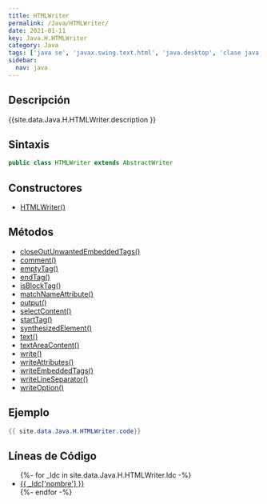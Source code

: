 ```yaml
---
title: HTMLWriter
permalink: /Java/HTMLWriter/
date: 2021-01-11
key: Java.H.HTMLWriter
category: Java
tags: ['java se', 'javax.swing.text.html', 'java.desktop', 'clase java', 'Java 1.0']
sidebar: 
  nav: java
---
```


## Descripción
{{site.data.Java.H.HTMLWriter.description }}

## Sintaxis
~~~java
public class HTMLWriter extends AbstractWriter
~~~

## Constructores
* [HTMLWriter()](/Java/HTMLWriter/HTMLWriter/)

## Métodos
* [closeOutUnwantedEmbeddedTags()](/Java/HTMLWriter/closeOutUnwantedEmbeddedTags)
* [comment()](/Java/HTMLWriter/comment)
* [emptyTag()](/Java/HTMLWriter/emptyTag)
* [endTag()](/Java/HTMLWriter/endTag)
* [isBlockTag()](/Java/HTMLWriter/isBlockTag)
* [matchNameAttribute()](/Java/HTMLWriter/matchNameAttribute)
* [output()](/Java/HTMLWriter/output)
* [selectContent()](/Java/HTMLWriter/selectContent)
* [startTag()](/Java/HTMLWriter/startTag)
* [synthesizedElement()](/Java/HTMLWriter/synthesizedElement)
* [text()](/Java/HTMLWriter/text)
* [textAreaContent()](/Java/HTMLWriter/textAreaContent)
* [write()](/Java/HTMLWriter/write)
* [writeAttributes()](/Java/HTMLWriter/writeAttributes)
* [writeEmbeddedTags()](/Java/HTMLWriter/writeEmbeddedTags)
* [writeLineSeparator()](/Java/HTMLWriter/writeLineSeparator)
* [writeOption()](/Java/HTMLWriter/writeOption)

## Ejemplo
~~~java
{{ site.data.Java.H.HTMLWriter.code}}
~~~

## Líneas de Código
<ul>
{%- for _ldc in site.data.Java.H.HTMLWriter.ldc -%}
   <li>
       <a href="{{_ldc['url'] }}">{{ _ldc['nombre'] }}</a>
   </li>
{%- endfor -%}
</ul>
